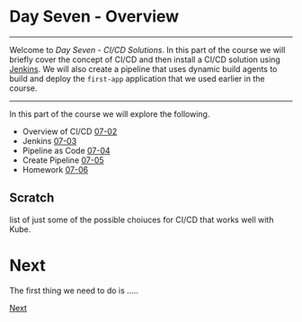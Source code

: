 # Day Seven - Overview

---

Welcome to _Day Seven - CI/CD Solutions_.  In this part of the course we will briefly cover the concept of CI/CD and then install a CI/CD solution using [Jenkins](https://jenkins.io).  We will also create a pipeline that uses dynamic build agents to build and deploy the `first-app` application that we used  earlier in the course.

---

In this part of the course we will explore the following.

* Overview of CI/CD [07-02](07-02.md)
* Jenkins [07-03](07-03.md)
* Pipeline as Code [07-04](07-04.md)
* Create Pipeline [07-05](07-05.md)
* Homework [07-06](07-06.md)


## Scratch

list of just some of the possible choiuces for CI/CD that works well with Kube. 



# Next

The first thing we need to do is .....

[Next](07-02.md)

